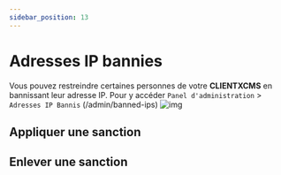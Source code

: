 ```yaml
---
sidebar_position: 13
---
```


# Adresses IP bannies
Vous pouvez restreindre certaines personnes de votre **CLIENTXCMS** en bannissant leur adresse IP. Pour y accéder `Panel d'administration` > `Adresses IP Bannis` (/admin/banned-ips)
![img](https://media.discordapp.net/attachments/475073153509490689/1040985031197339698/image.png)
## Appliquer une sanction

## Enlever une sanction